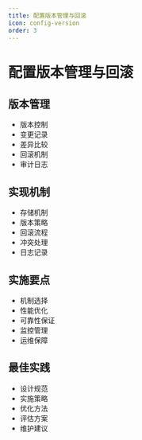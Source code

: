 ```yaml
---
title: 配置版本管理与回滚
icon: config-version
order: 3
---
```


# 配置版本管理与回滚

## 版本管理
- 版本控制
- 变更记录
- 差异比较
- 回滚机制
- 审计日志

## 实现机制
- 存储机制
- 版本策略
- 回滚流程
- 冲突处理
- 日志记录

## 实施要点
- 机制选择
- 性能优化
- 可靠性保证
- 监控管理
- 运维保障

## 最佳实践
- 设计规范
- 实施策略
- 优化方法
- 评估方案
- 维护建议
